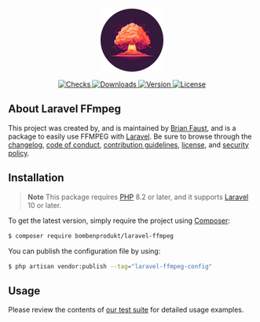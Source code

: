 <p align="center">
    <a href="https://bombenprodukt.com" target="_blank">
        <img src="https://raw.githubusercontent.com/BombenProdukt/assets/main/logo-text.svg" width="128" alt="BombenProdukt Logo" />
    </a>
</p>

<p align="center">
    <a href="https://github.com/faustbrian/laravel-ffmpeg/actions">
        <img src="https://badge.sh/github/check-runs/BombenProdukt/laravel-ffmpeg" alt="Checks" />
    </a>
    <a href="https://packagist.org/packages/bombenprodukt/laravel-ffmpeg">
        <img src="https://badge.sh/packagist/downloads/BombenProdukt/laravel-ffmpeg" alt="Downloads" />
    </a>
    <a href="https://packagist.org/packages/bombenprodukt/laravel-ffmpeg">
        <img src="https://badge.sh/packagist/version/BombenProdukt/laravel-ffmpeg" alt="Version" />
    </a>
    <a href="https://packagist.org/packages/bombenprodukt/laravel-ffmpeg">
        <img src="https://badge.sh/packagist/license/BombenProdukt/laravel-ffmpeg" alt="License" />
    </a>
</p>

## About Laravel FFmpeg

This project was created by, and is maintained by [Brian Faust](https://github.com/faustbrian), and is a package to easily use FFMPEG with [Laravel](https://laravel.com/). Be sure to browse through the [changelog](CHANGELOG.md), [code of conduct](.github/CODE_OF_CONDUCT.md), [contribution guidelines](.github/CONTRIBUTING.md), [license](LICENSE), and [security policy](.github/SECURITY.md).

## Installation

> **Note**
> This package requires [PHP](https://www.php.net/) 8.2 or later, and it supports [Laravel](https://laravel.com/) 10 or later.

To get the latest version, simply require the project using [Composer](https://getcomposer.org/):

```bash
$ composer require bombenprodukt/laravel-ffmpeg
```

You can publish the configuration file by using:

```bash
$ php artisan vendor:publish --tag="laravel-ffmpeg-config"
```

## Usage

Please review the contents of [our test suite](/tests) for detailed usage examples.
